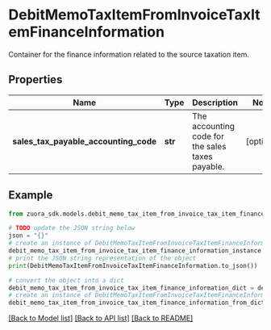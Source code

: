 # DebitMemoTaxItemFromInvoiceTaxItemFinanceInformation

Container for the finance information related to the source taxation item. 

## Properties

Name | Type | Description | Notes
------------ | ------------- | ------------- | -------------
**sales_tax_payable_accounting_code** | **str** | The accounting code for the sales taxes payable.  | [optional] 

## Example

```python
from zuora_sdk.models.debit_memo_tax_item_from_invoice_tax_item_finance_information import DebitMemoTaxItemFromInvoiceTaxItemFinanceInformation

# TODO update the JSON string below
json = "{}"
# create an instance of DebitMemoTaxItemFromInvoiceTaxItemFinanceInformation from a JSON string
debit_memo_tax_item_from_invoice_tax_item_finance_information_instance = DebitMemoTaxItemFromInvoiceTaxItemFinanceInformation.from_json(json)
# print the JSON string representation of the object
print(DebitMemoTaxItemFromInvoiceTaxItemFinanceInformation.to_json())

# convert the object into a dict
debit_memo_tax_item_from_invoice_tax_item_finance_information_dict = debit_memo_tax_item_from_invoice_tax_item_finance_information_instance.to_dict()
# create an instance of DebitMemoTaxItemFromInvoiceTaxItemFinanceInformation from a dict
debit_memo_tax_item_from_invoice_tax_item_finance_information_from_dict = DebitMemoTaxItemFromInvoiceTaxItemFinanceInformation.from_dict(debit_memo_tax_item_from_invoice_tax_item_finance_information_dict)
```
[[Back to Model list]](../README.md#documentation-for-models) [[Back to API list]](../README.md#documentation-for-api-endpoints) [[Back to README]](../README.md)



